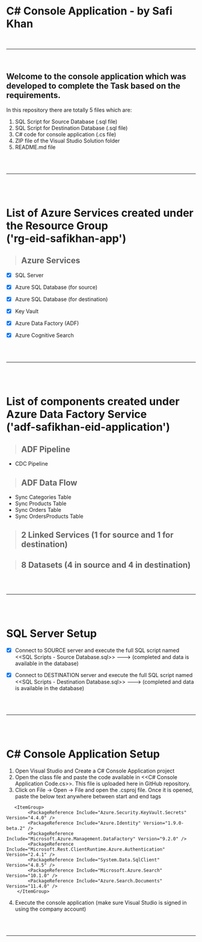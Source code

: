 # C# Console Application - by Safi Khan

  <br>
  
-------
  
  <br>

## Welcome to the console application which was developed to complete the Task based on the requirements.

In this repository there are totally 5 files which are:
1. SQL Script for Source Database (.sql file)
2. SQL Script for Destination Database (.sql file)
3. C# code for console application (.cs file)
4. ZIP file of the Visual Studio Solution folder
5. README.md file

  <br>
  <br>
  
-------
  
  <br>
  <br>

# List of Azure Services created under the Resource Group <br> ('rg-eid-safikhan-app')
> ## __Azure Services__
- [x] SQL Server
- [x] Azure SQL Database (for source)
- [x] Azure SQL Database (for destination)
- [x] Key Vault
- [x] Azure Data Factory (ADF)
- [x] Azure Cognitive Search

  <br>
  <br>
  
-------
  
  <br>
  <br>

# List of components created under Azure Data Factory Service <br> ('adf-safikhan-eid-application')
> ## __ADF Pipeline__
 + CDC Pipeline

> ## __ADF Data Flow__
 + Sync Categories Table
 + Sync Products Table
 + Sync Orders Table
 + Sync OrdersProducts Table

> ## __2 Linked Services (1 for source and 1 for destination)__

> ## __8 Datasets (4 in source and 4 in destination)__

  <br>
  <br>
  
-------
  
  <br>
  <br>

# SQL Server Setup
- [x] Connect to SOURCE server and execute the full SQL script named <<SQL Scripts - Source Database.sql>> ---> (completed and data is available in the database)
- [x] Connect to DESTINATION server and execute the full SQL script named <<SQL Scripts - Destination Database.sql>> ---> (completed and data is available in the database)

  <br>
  <br>
  
-------
  
  <br>
  <br>

# C# Console Application Setup
1. Open Visual Studio and Create a C# Console Application project
2. Open the class file and paste the code available in <<C# Console Application Code.cs>>. This file is uploaded here in GitHub repository.
3. Click on File -> Open -> File and open the .csproj file. Once it is opened, paste the below text anywhere between <Project> start and end tags
  ```
     <ItemGroup>
		  <PackageReference Include="Azure.Security.KeyVault.Secrets" Version="4.4.0" />
		  <PackageReference Include="Azure.Identity" Version="1.9.0-beta.2" />
		  <PackageReference Include="Microsoft.Azure.Management.DataFactory" Version="9.2.0" />
		  <PackageReference Include="Microsoft.Rest.ClientRuntime.Azure.Authentication" Version="2.4.1" />
		  <PackageReference Include="System.Data.SqlClient" Version="4.8.5" />
		  <PackageReference Include="Microsoft.Azure.Search" Version="10.1.0" />
		  <PackageReference Include="Azure.Search.Documents" Version="11.4.0" />
	  </ItemGroup>
  ```
  4. Execute the console application (make sure Visual Studio is signed in using the company account)

  <br>
  <br>
  
-------
  
  <br>
  <br>
